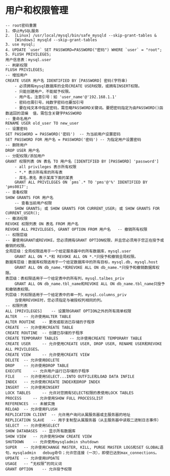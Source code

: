 # 用户和权限管理 
    -- root密码重置
    1. 停止MySQL服务
    2.  [Linux] /usr/local/mysql/bin/safe_mysqld --skip-grant-tables &
        [Windows] mysqld --skip-grant-tables
    3. use mysql;
    4. UPDATE `user` SET PASSWORD=PASSWORD("密码") WHERE `user` = "root";
    5. FLUSH PRIVILEGES;
    用户信息表：mysql.user
    -- 刷新权限
    FLUSH PRIVILEGES;
    -- 增加用户
    CREATE USER 用户名 IDENTIFIED BY [PASSWORD] 密码(字符串)
        - 必须拥有mysql数据库的全局CREATE USER权限，或拥有INSERT权限。
        - 只能创建用户，不能赋予权限。
        - 用户名，注意引号：如 'user_name'@'192.168.1.1'
        - 密码也需引号，纯数字密码也要加引号
        - 要在纯文本中指定密码，需忽略PASSWORD关键词。要把密码指定为由PASSWORD()函数返回的混编  值，需包含关键字PASSWORD
    -- 重命名用户
    RENAME USER old_user TO new_user
    -- 设置密码
    SET PASSWORD = PASSWORD('密码')  -- 为当前用户设置密码
    SET PASSWORD FOR 用户名 = PASSWORD('密码') -- 为指定用户设置密码
    -- 删除用户
    DROP USER 用户名
    -- 分配权限/添加用户
    GRANT 权限列表 ON 表名 TO 用户名 [IDENTIFIED BY [PASSWORD] 'password']
        - all privileges 表示所有权限
        - *.* 表示所有库的所有表
        - 库名.表名 表示某库下面的某表
        GRANT ALL PRIVILEGES ON `pms`.* TO 'pms'@'%' IDENTIFIED BY 'pms0817';
    -- 查看权限
    SHOW GRANTS FOR 用户名
        -- 查看当前用户权限
        SHOW GRANTS; 或 SHOW GRANTS FOR CURRENT_USER; 或 SHOW GRANTS FOR CURRENT_USER();
    -- 撤消权限
    REVOKE 权限列表 ON 表名 FROM 用户名
    REVOKE ALL PRIVILEGES, GRANT OPTION FROM 用户名   -- 撤销所有权限
    -- 权限层级
    -- 要使用GRANT或REVOKE，您必须拥有GRANT OPTION权限，并且您必须用于您正在授予或撤销的权限。
    全局层级：全局权限适用于一个给定服务器中的所有数据库，mysql.user
        GRANT ALL ON *.*和 REVOKE ALL ON *.*只授予和撤销全局权限。
    数据库层级：数据库权限适用于一个给定数据库中的所有目标，mysql.db, mysql.host
        GRANT ALL ON db_name.*和REVOKE ALL ON db_name.*只授予和撤销数据库权限。
    表层级：表权限适用于一个给定表中的所有列，mysql.talbes_priv
        GRANT ALL ON db_name.tbl_name和REVOKE ALL ON db_name.tbl_name只授予和撤销表权限。
    列层级：列权限适用于一个给定表中的单一列，mysql.columns_priv
        当使用REVOKE时，您必须指定与被授权列相同的列。
    -- 权限列表
    ALL [PRIVILEGES]    -- 设置除GRANT OPTION之外的所有简单权限
    ALTER   -- 允许使用ALTER TABLE
    ALTER ROUTINE   -- 更改或取消已存储的子程序
    CREATE  -- 允许使用CREATE TABLE
    CREATE ROUTINE  -- 创建已存储的子程序
    CREATE TEMPORARY TABLES     -- 允许使用CREATE TEMPORARY TABLE
    CREATE USER     -- 允许使用CREATE USER, DROP USER, RENAME USER和REVOKE ALL PRIVILEGES。
    CREATE VIEW     -- 允许使用CREATE VIEW
    DELETE  -- 允许使用DELETE
    DROP    -- 允许使用DROP TABLE
    EXECUTE     -- 允许用户运行已存储的子程序
    FILE    -- 允许使用SELECT...INTO OUTFILE和LOAD DATA INFILE
    INDEX   -- 允许使用CREATE INDEX和DROP INDEX
    INSERT  -- 允许使用INSERT
    LOCK TABLES     -- 允许对您拥有SELECT权限的表使用LOCK TABLES
    PROCESS     -- 允许使用SHOW FULL PROCESSLIST
    REFERENCES  -- 未被实施
    RELOAD  -- 允许使用FLUSH
    REPLICATION CLIENT  -- 允许用户询问从属服务器或主服务器的地址
    REPLICATION SLAVE   -- 用于复制型从属服务器（从主服务器中读取二进制日志事件）
    SELECT  -- 允许使用SELECT
    SHOW DATABASES  -- 显示所有数据库
    SHOW VIEW   -- 允许使用SHOW CREATE VIEW
    SHUTDOWN    -- 允许使用mysqladmin shutdown
    SUPER   -- 允许使用CHANGE MASTER, KILL, PURGE MASTER LOGS和SET GLOBAL语句，mysqladmin   debug命令；允许您连接（一次），即使已达到max_connections。
    UPDATE  -- 允许使用UPDATE
    USAGE   -- “无权限”的同义词
    GRANT OPTION    -- 允许授予权限
    